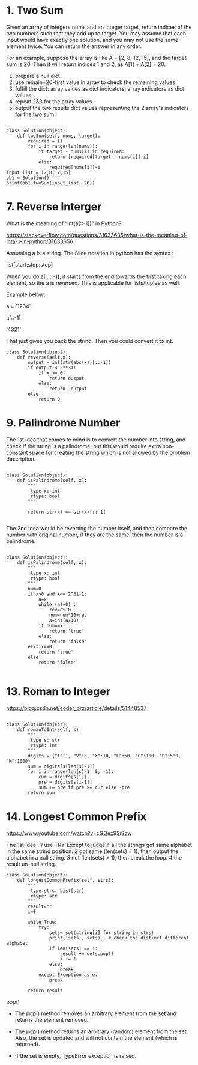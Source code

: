 # 1. Two Sum
Given an array of integers nums and an integer target, return indices of the two numbers such that they add up to target.
You may assume that each input would have exactly one solution, and you may not use the same element twice.
You can return the answer in any order.


For an example, suppose the array is like A = [2, 8, 12, 15], and the target sum is 20. Then it will return indices 1 and 2, as A[1] + A[2] = 20.

1. prepare a null dict
2. use remain=20-first value in array  to check the remaining values
3. fulfill the dict: array values as dict indicators; array indicators as dict values
4. repeat 2&3 for the array values
5. output the two results dict values representing the 2 array's indicators for the two sum

```

class Solution(object):
    def twoSum(self, nums, target):
        required = {}
        for i in range(len(nums)):
            if target - nums[i] in required:
                return [required[target - nums[i]],i]
            else:
                required[nums[i]]=i
input_list = [2,8,12,15]
ob1 = Solution()
print(ob1.twoSum(input_list, 20))   

```

# 7. Reverse Interger
What is the meaning of “int(a[::-1])” in Python?

https://stackoverflow.com/questions/31633635/what-is-the-meaning-of-inta-1-in-python/31633656

Assuming a is a string. The Slice notation in python has the syntax :

list[start:stop:step]

When you do a[ : : -1], it starts from the end towards the first taking each element, so the a is reversed.
This is applicable for lists/tuples as well.

Example below:

a = '1234'

a[::-1]

'4321'

That just gives you back the string. Then you could convert it to int.

```
class Solution(object):
    def reverse(self,x):
        output = int(str(abs(x))[::-1])
        if output < 2**31:
            if x >= 0:
                return output
            else:
                return -output
        else:
            return 0  

```
    
#   9. Palindrome Number
The 1st idea that comes to mind is to convert the number into string, and check if the string is a palindrome, but this would require extra non-constant space for creating the string which is not allowed by the problem description.

```

class Solution(object):
    def isPalindrome(self, x):
        """
        :type x: int
        :rtype: bool
        """

        return str(x) == str(x)[::-1]
        
```

The 2nd idea would be reverting the number itself, and then compare the number with original number, if they are the same, then the number is a palindrome. 

```

class Solution(object):
    def isPalindrome(self, x):
        """
        :type x: int
        :rtype: bool
        """
        num=0
        if x>0 and x<= 2^31-1:
            a=x
            while (a!=0) :
                rev=a%10
                num=num*10+rev
                a=int(a/10)
            if num==x:
                return 'true'
            else:
                return 'false'
        elif x==0 :
            return 'true'
        else:
            return 'false'
            
```



# 13. Roman to Integer

https://blog.csdn.net/coder_orz/article/details/51448537


```

class Solution(object):
    def romanToInt(self, s):
        """
        :type s: str
        :rtype: int
        """
        digits = {"I":1, "V":5, "X":10, "L":50, "C":100, "D":500, "M":1000}
        sum = digits[s[len(s)-1]]
        for i in range(len(s)-1, 0, -1):
            cur = digits[s[i]]
            pre = digits[s[i-1]]
            sum += pre if pre >= cur else -pre
        return sum     

```


# 14. Longest Common Prefix

https://www.youtube.com/watch?v=cGQez9SiScw

The 1st idea :
    _1_ use TRY-Except to judge if all the strings got same alphabet in the same string position. 
    _2_  got same (len(sets) = 1), then output the alphabet in a null string. 
    _3_  not (len(sets) > 1), then break the loop.
    _4_  the result un-null string.

```
class Solution(object):
    def longestCommonPrefix(self, strs):
        """
        :type strs: List[str]
        :rtype: str
        """
        result=""
        i=0
        
        while True:
            try:
                sets= set(string[i] for string in strs)
                print('sets', sets).  # check the distinct different alphabet
                if len(sets) == 1:
                    result += sets.pop()
                    i += 1
                else:
                    break
            except Exception as e:
                break
        
        return result
```

pop() 
* The pop() method removes an arbitrary element from the set and returns the element removed.
* The pop() method returns an arbitrary (random) element from the set. Also, the set is updated and will not contain the element (which is returned).

* If the set is empty, TypeError exception is raised.

